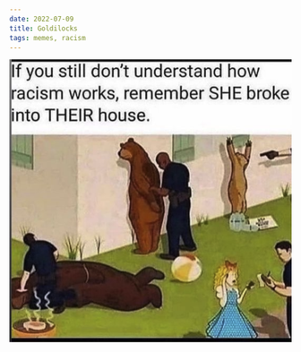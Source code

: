 ```yaml
---
date: 2022-07-09
title: Goldilocks
tags: memes, racism
---
```


![3bears](https://raw.githubusercontent.com/muneer78/muneer78.github.io/master/images/3bears.png)

